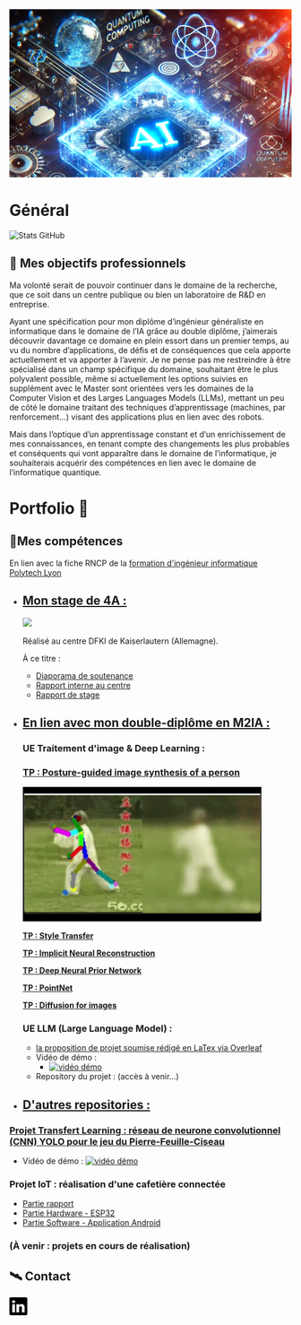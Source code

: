 
<img src="my-pages-img/githubpages_banner.PNG" alt="banner" width="2000" height="300">

# Général

![Stats GitHub](https://github-readme-stats.vercel.app/api?username=ThomasBlumet&show_icons=true&theme=radical)

## 🚀 Mes objectifs professionnels

Ma volonté serait de pouvoir continuer dans le domaine de la recherche, que ce soit dans un centre publique ou bien un laboratoire de R&D en entreprise.

Ayant une spécification pour mon diplôme d’ingénieur généraliste en informatique dans le domaine de l’IA grâce au double diplôme, j’aimerais découvrir davantage ce domaine en plein essort dans un premier temps, au vu du nombre d’applications, de défis et de conséquences que cela apporte actuellement et va apporter à l’avenir. Je ne pense pas me restreindre à être spécialisé dans un champ spécifique du domaine, souhaitant être le plus polyvalent possible, même si actuellement les options suivies en supplément avec le Master sont orientées vers les domaines de la Computer Vision et des Larges Languages Models (LLMs), mettant un peu de côté le domaine traitant des techniques d’apprentissage (machines, par renforcement…) visant des applications plus en lien avec des robots.

Mais dans l’optique d’un apprentissage constant et d’un enrichissement de mes connaissances, en tenant compte des changements les plus probables et conséquents qui vont apparaître dans le domaine de l’informatique, je souhaiterais acquérir des compétences en lien avec le domaine de l’informatique quantique.

# Portfolio 📁
## 📎Mes compétences
En lien avec la fiche RNCP de la [formation d'ingénieur informatique Polytech Lyon](https://www.francecompetences.fr/recherche/rncp/36354/)

 - ## <ins> Mon stage de 4A : </ins>
   <img src="https://www-live.dfki.de/fileadmin/user_upload/DFKI/Medien/Logos/Logos_DFKI/DFKI_Logo_d_schrift_FB_315x600.jpg" width=200/>
   
   Réalisé au centre DFKI de Kaiserlautern (Allemagne).
   
   À ce titre :
     - [Diaporama de soutenance](https://fr.overleaf.com/read/dhzshcrrqjvv#4367e8)
     - [Rapport interne au centre](https://fr.overleaf.com/read/tccvqrrxbkgj#fb8671)
     - [Rapport de stage](https://fr.overleaf.com/read/hjppxsqmhmxx#c49326)

    
 - ## <ins> En lien avec mon double-diplôme en M2IA : </ins>
   ### UE Traitement d'image & Deep Learning :
    ### [TP : Posture-guided image synthesis of a person](https://github.com/ThomasBlumet/M2IA_TPAM_Skeleton)
    ![gif_tp](my-pages-img/GIF/GIF_TP_AM.gif)
    
    **[TP : Style Transfer](https://github.com/ThomasBlumet/M2IA_TPAM_StyleTransfer)**
 
    **[TP : Implicit Neural Reconstruction](https://github.com/ThomasBlumet/M2IA_TPJD_INR)**
   
    **[TP : Deep Neural Prior Network](https://github.com/ThomasBlumet/M2IA_TPJD_DNPrior)**
   
    **[TP : PointNet ](https://github.com/ThomasBlumet/M2IA_TPJD_PointNet)**
   
    **[TP : Diffusion for images ](https://github.com/ThomasBlumet/M2IA_TPNB_Diffusion)**
   
     
   ### UE LLM (Large Language Model) :
     - [la proposition de projet soumise rédigé en LaTex via Overleaf](https://fr.overleaf.com/read/nqwkrvhpttbq#0cb8d1)
     - Vidéo de démo :
       - [![vidéo démo](https://img.youtube.com/vi/T2vVyhk1OBo/0.jpg)](https://www.youtube.com/embed/T2vVyhk1OBo?si=U9Uq85fpUCYrrGdC)
     - Repository du projet : (accès à venir...)

 - ## <ins> D'autres repositories : </ins>
  ### [Projet Transfert Learning : réseau de neurone convolutionnel (CNN) YOLO pour le jeu du Pierre-Feuille-Ciseau](https://github.com/florianBurdairon/PolytechTP5AHandGestureGames/tree/main)
  - Vidéo de démo : [![vidéo démo](https://img.youtube.com/vi/ReloVy038hk/0.jpg)](https://www.youtube.com/embed/ReloVy038hk?si=sfJW1PBMoYLW4kXn)
    
  ### Projet IoT : réalisation d'une cafetière connectée
   - [Partie rapport](https://github.com/florianBurdairon/polytech-iot-coffeemachine-report)
   - [Partie Hardware - ESP32](https://github.com/florianBurdairon/polytech-iot-coffeemachine-esp)
   - [Partie Software - Application Android](https://github.com/florianBurdairon/polytech-iot-coffeemachine-android)
     
  ### (À venir : projets en cours de réalisation)

## 🛰️ Contact
 **[![linkedin_icon](my-pages-img/linkedin.svg)](https://www.linkedin.com/in/thomas-blumet/)**
